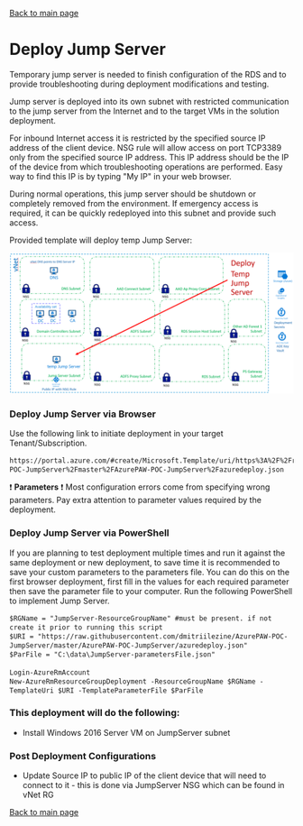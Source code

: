 [Back to main page](DeploymentOutline.md)
# Deploy Jump Server
Temporary jump server is needed to finish configuration of the RDS and to provide troubleshooting during 
deployment modifications and testing.

Jump server is deployed into its own subnet with restricted communication to the jump server from the Internet 
and to the target VMs in the solution deployment. 

For inbound Internet access it is restricted by the specified source IP address of the client device. NSG rule will allow 
access on port TCP3389 only from the specified source IP address. This IP address should be the IP of the device from which 
troubleshooting operations are performed. Easy way to find this IP is by typing "My IP" in your web browser. 

During normal operations, this jump server should be shutdown or completely removed from the environment. If emergency access
is required, it can be quickly redeployed into this subnet and provide such access.

Provided template will deploy temp Jump Server:

![DeployJumpServer ](img/DeployJumpServer.PNG)


### Deploy Jump Server via Browser
Use the following link to initiate deployment in your target Tenant/Subscription.
```<language>
https://portal.azure.com/#create/Microsoft.Template/uri/https%3A%2F%2Fraw.githubusercontent.com%2Fdmitriilezine%2FAzurePAW-POC-JumpServer%2Fmaster%2FAzurePAW-POC-JumpServer%2Fazuredeploy.json
```

:heavy_exclamation_mark: **Parameters** :heavy_exclamation_mark: Most configuration errors come from specifying wrong parameters. 
Pay extra attention to parameter values required by the deployment.

### Deploy Jump Server via PowerShell

If you are planning to test deployment multiple times and run it against the same deployment or new deployment, 
to save time it is recommended to save your custom parameters to the parameters file. You can do this on the first browser deployment, 
first fill in the values for each required parameter then save the parameter file to your computer. Run the following PowerShell to implement Jump Server.

```<language>
$RGName = "JumpServer-ResourceGroupName" #must be present. if not create it prior to running this script
$URI = "https://raw.githubusercontent.com/dmitriilezine/AzurePAW-POC-JumpServer/master/AzurePAW-POC-JumpServer/azuredeploy.json"
$ParFile = "C:\data\JumpServer-parametersFile.json"

Login-AzureRmAccount
New-AzureRmResourceGroupDeployment -ResourceGroupName $RGName -TemplateUri $URI -TemplateParameterFile $ParFile

```
### This deployment will do the following:
- Install Windows 2016 Server VM on JumpServer subnet


### Post Deployment Configurations
- Update Source IP to public IP of the client device that will need to connect to it - this is done via JumpServer NSG which can be found in vNet RG


[Back to main page](DeploymentOutline.md)